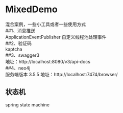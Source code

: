 # MixedDemo
混合案例，一些小工具或者一些使用方式  
##1、消息推送  
ApplicationEventPublisher 自定义线程池处理事件  
##2、验证码  
kaptcha  
##3、swagger3  
地址：http://localhost:8080/v3/api-docs  
##4、neo4j  
服务端版本 3.5.5
地址：http://localhost:7474/browser/
## 状态机  
spring state machine  
